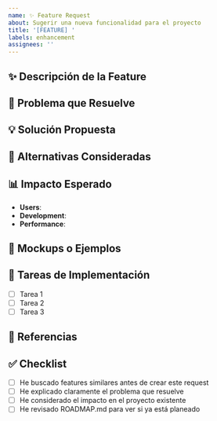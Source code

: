 ```yaml
---
name: ✨ Feature Request
about: Sugerir una nueva funcionalidad para el proyecto
title: '[FEATURE] '
labels: enhancement
assignees: ''
---
```


## ✨ Descripción de la Feature

<!-- Descripción clara y concisa de la funcionalidad que te gustaría ver -->

## 🎯 Problema que Resuelve

<!-- Explica el problema que esta feature resolvería -->

## 💡 Solución Propuesta

<!-- Descripción clara de cómo te gustaría que funcionara -->

## 🔄 Alternativas Consideradas

<!-- Descripción de soluciones alternativas que has considerado -->

## 📊 Impacto Esperado

- **Users**: <!-- Cómo beneficia a los usuarios -->
- **Development**: <!-- Impacto en el desarrollo -->
- **Performance**: <!-- Impacto en performance si aplica -->

## 🎨 Mockups o Ejemplos

<!-- Si aplica, agregar mockups, wireframes o ejemplos -->

## 📝 Tareas de Implementación

<!-- Lista preliminar de tareas necesarias -->

- [ ] Tarea 1
- [ ] Tarea 2
- [ ] Tarea 3

## 🔗 Referencias

<!-- Links a documentación, ejemplos en otros proyectos, etc -->

## ✅ Checklist

- [ ] He buscado features similares antes de crear este request
- [ ] He explicado claramente el problema que resuelve
- [ ] He considerado el impacto en el proyecto existente
- [ ] He revisado ROADMAP.md para ver si ya está planeado
